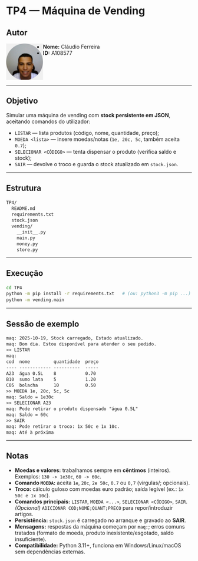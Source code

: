 # TP4 — Máquina de Vending

## Autor
<img src="../img/perfil.jpg" alt="Foto de perfil" width="100" align="left">

- **Nome:** Cláudio Ferreira  
- **ID:** A108577  

<br clear="left"/>

---

## Objetivo
Simular uma máquina de vending com **stock persistente em JSON**, aceitando comandos do utilizador:
- `LISTAR` — lista produtos (código, nome, quantidade, preço);
- `MOEDA <lista>` — insere moedas/notas (`1e, 20c, 5c`, também aceita `0.7`);
- `SELECIONAR <CÓDIGO>` — tenta dispensar o produto (verifica saldo e stock);
- `SAIR` — devolve o troco e guarda o stock atualizado em `stock.json`.

---

## Estrutura
```text
TP4/
  README.md
  requirements.txt
  stock.json
  vending/
    __init__.py
    main.py
    money.py
    store.py
```

---

## Execução
```bash
cd TP4
python -m pip install -r requirements.txt   # (ou: python3 -m pip ...)
python -m vending.main
```

---

## Sessão de exemplo
```text
maq: 2025-10-19, Stock carregado, Estado atualizado.
maq: Bom dia. Estou disponível para atender o seu pedido.
>> LISTAR
maq:
cod  nome         quantidade  preço
---- ------------ ----------  -----
A23  água 0.5L    8           0.70
B10  sumo lata    5           1.20
C05  bolacha      10          0.50
>> MOEDA 1e, 20c, 5c, 5c
maq: Saldo = 1e30c
>> SELECIONAR A23
maq: Pode retirar o produto dispensado "água 0.5L"
maq: Saldo = 60c
>> SAIR
maq: Pode retirar o troco: 1x 50c e 1x 10c.
maq: Até à próxima
```

---

## Notas

- **Moedas e valores:** trabalhamos sempre em **cêntimos** (inteiros). Exemplos: `130 -> 1e30c`, `60 -> 60c`.
- **Comando `MOEDA`:** aceita `1e`, `20c`, `2e 50c`, `0.7` ou `0,7` (vírgulas/; opcionais).
- **Troco:** cálculo guloso com moedas euro padrão; saída legível (ex.: `1x 50c e 1x 10c`).
- **Comandos principais:** `LISTAR`, `MOEDA <...>`, `SELECIONAR <CÓDIGO>`, `SAIR`.  
  *(Opcional)* `ADICIONAR COD;NOME;QUANT;PRECO` para repor/introduzir artigos.
- **Persistência:** `stock.json` é carregado no arranque e gravado ao **SAIR**.
- **Mensagens:** respostas da máquina começam por `maq:`; erros comuns tratados (formato de moeda, produto inexistente/esgotado, saldo insuficiente).
- **Compatibilidade:** Python 3.11+, funciona em Windows/Linux/macOS sem dependências externas.
